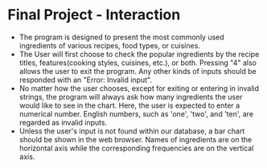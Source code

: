 # Final Project - Interaction
* The program is designed to present the most commonly used ingredients of various recipes, food types, or cuisines.
* The User will first choose to check the popular ingredients by the recipe titles, features(cooking styles, cuisines, etc.), or both. Pressing "4" also allows the user to exit the program. Any other kinds of inputs should be responded with an "Error: Invalid input".
* No matter how the user chooses, except for exiting or entering in invalid strings, the program will always ask how many ingredients the user would like to see in the chart. Here, the user is expected to enter a numerical number. English numbers, such as 'one', 'two', and 'ten', are regarded as invalid inputs.
* Unless the user's input is not found within our database, a bar chart should be shown in the web browser. Names of ingredients are on the horizontal axis while the corresponding frequencies are on the vertical axis.